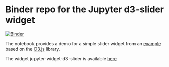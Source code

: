# Binder repo for the Jupyter d3-slider widget

[![Binder](https://mybinder.org/badge.svg)](https://mybinder.org/v2/gh/ocoudray/jupyter-d3-slider-binder/master?filepath=Slider_d3_demo.ipynb)

The notebook provides a demo for a simple slider widget from an [example](https://bl.ocks.org/mbostock/6452972) based on the [D3.js](https://d3js.org/) library.

The widget jupyter-widget-d3-slider is available [here](https://gitlab.com/oscar6echo/jupyter-widget-d3-slider/tree/master)
